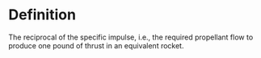 # Definition

The reciprocal of the specific impulse, i.e., the required propellant
flow to produce one pound of thrust in an equivalent rocket.
